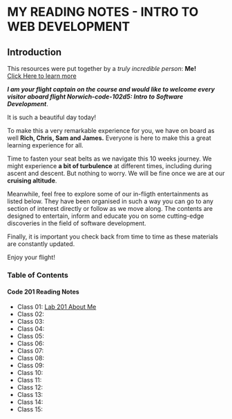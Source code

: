 # MY READING NOTES - INTRO TO WEB DEVELOPMENT

## Introduction
This resources were put together by a *truly incredible person*: **Me!**   
[Click Here to learn more](AboutMe.md)

***I am your flight captain on the course and would like to welcome every visitor aboard flight Norwich-code-102d5: Intro to Software Development***. 

It is such a beautiful day today! 

To make this a very remarkable experience for you, we have on board as well **Rich, Chris, Sam and James.** Everyone is here to make this a great learning experience for all. 

Time to fasten your seat belts as we navigate this 10 weeks journey. We might experience **a bit of turbulence** at different times, including during ascent and descent. But nothing to worry. We will be fine once we are at our **cruising altitude**.  

Meanwhile, feel free to explore some of our in-fligth entertainments as listed below. They have been organised in such a way you can go to any section of interest directly or follow as we move along. The contents are designed to entertain, inform and educate you on some cutting-edge discoveries in the field of software development. 

Finally, it is important you check back from time to time as these materials are constantly updated.  

Enjoy your flight!
 

### Table of Contents
#### Code 201 Reading Notes
- Class 01: []() [Lab 201 About Me](///aboutMe.md)
- Class 02: []() []()
- Class 03: []() []()
- Class 04: []()
- Class 05: []()
- Class 06: []()
- Class 07: []()
- Class 08: []()
- Class 09: []()
- Class 10: []()
- Class 11: []()
- Class 12: []()
- Class 13: []()
- Class 14: []()
- Class 15: []()